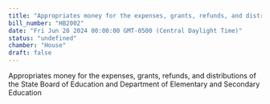 ```yaml
---
title: "Appropriates money for the expenses, grants, refunds, and distributions of the State Board of Education and Department of Elementary and Secondary Education"
bill_number: "HB2002"
date: "Fri Jun 28 2024 00:00:00 GMT-0500 (Central Daylight Time)"
status: "undefined"
chamber: "House"
draft: false
---
```

Appropriates money for the expenses, grants, refunds, and distributions of the State Board of Education and Department of Elementary and Secondary Education
